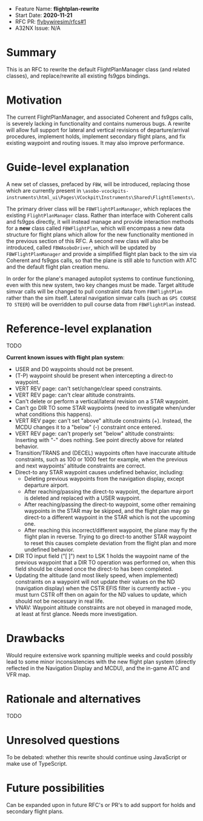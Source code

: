 - Feature Name: **flightplan-rewrite**
- Start Date: **2020-11-21**
- RFC PR: [flybywiresim/rfcs#1](https://github.com/flybywiresim/rfcs/pull/1)
- A32NX Issue: N/A

# Summary
[summary]: #summary

This is an RFC to rewrite the default FlightPlanManager class (and related classes), and replace/rewrite all existing fs9gps bindings.

# Motivation
[motivation]: #motivation

The current FlightPlanManager, and associated Coherent and fs9gps calls, is severely lacking in functionality and contains numerous bugs. A rewrite will allow full support for lateral and vertical revisions of departure/arrival procedures, implement holds, implement secondary flight plans, and fix existing waypoint and routing issues. It may also improve performance.

# Guide-level explanation
[guide-level-explanation]: #guide-level-explanation

A new set of classes, prefaced by `FBW`, will be introduced, replacing those which are currently present in `\asobo-vcockpits-instruments\html_ui\Pages\VCockpit\Instruments\Shared\FlightElements\`. 

The primary driver class will be `FBWFlightPlanManager`, which replaces the existing `FlightPlanManager` class. Rather than interface with Coherent calls and fs9gps directly, it will instead manage and provide interaction methods for a **new** class called `FBWFlightPlan`, which will encompass a new data structure for flight plans which allow for the new functionality mentioned in the previous section of this RFC. A second new class will also be introduced, called `FBWAsoboDriver`, which will be updated by `FBWFlightPlanManager` and provide a simplified flight plan back to the sim via Coherent and fs9gps calls, so that the plane is still able to function with ATC and the default flight plan creation menu.

In order for the plane's managed autopilot systems to continue functioning, even with this new system, two key changes must be made. Target altitude simvar calls will be changed to pull constraint data from `FBWFlightPlan` rather than the sim itself. Lateral navigation simvar calls (such as `GPS COURSE TO STEER`) will be overridden to pull course data from `FBWFlightPlan` instead.

# Reference-level explanation
[reference-level-explanation]: #reference-level-explanation

TODO

**Current known issues with flight plan system**:
- USER and D0 waypoints should not be present.
- (T-P) waypoint should be present when intercepting a direct-to waypoint.
- VERT REV page: can't set/change/clear speed constraints.
- VERT REV page: can't clear altitude constraints.
- Can't delete or perform a vertical/lateral revision on a STAR waypoint.
- Can't go DIR TO some STAR waypoints (need to investigate when/under what conditions this happens).
- VERT REV page: can't set "above" altitude constraints (+). Instead, the MCDU changes it to a "below" (-) constraint once entered.
- VERT REV page: can't properly set "below" altitude constraints: Inserting with "-<number>" does nothing. See point directly above for related behavior.
- Transition/TRANS and (DECEL) waypoints often have inaccurate altitude constraints, such as 100 or 1000 feet for example, when the previous and next waypoints' altitude constraints are correct.
- Direct-to any STAR waypoint causes undefined behavior, including:
    - Deleting previous waypoints from the navigation display, except departure airport.
    - After reaching/passing the direct-to waypoint, the departure airport is deleted and replaced with a USER waypoint.
    - After reaching/passing the direct-to waypoint, some other remaining waypoints in the STAR may be skipped, and the flight plan may go direct-to a different waypoint in the STAR which is not the upcoming one.
    - After reaching this incorrect/different waypoint, the plane may fly the flight plan in reverse. Trying to go direct-to another STAR waypoint to reset this causes complete deviation from the flight plan and more undefined behavior.
- DIR TO input field ("[   ]") next to LSK 1 holds the waypoint name of the previous waypoint that a DIR TO operation was performed on, when this field should be cleared once the direct-to has been completed.
- Updating the altitude (and most likely speed, when implemented) constraints on a waypoint will not update their values on the ND (navigation display) when the CSTR EFIS filter is currently active - you must turn CSTR off then on again for the ND values to update, which should not be necessary in real life.
- VNAV: Waypoint altitude constraints are not obeyed in managed mode, at least at first glance. Needs more investigation.

# Drawbacks
[drawbacks]: #drawbacks

Would require extensive work spanning multiple weeks and could possibly lead to some minor inconsistencies with the new flight plan system (directly reflected in the Navigation Display and MCDU), and the in-game ATC and VFR map.

# Rationale and alternatives
[rationale-and-alternatives]: #rationale-and-alternatives

TODO

# Unresolved questions
[unresolved-questions]: #unresolved-questions

To be debated: whether this rewrite should continue using JavaScript or make use of TypeScript.

# Future possibilities
[future-possibilities]: #future-possibilities

Can be expanded upon in future RFC's or PR's to add support for holds and secondary flight plans.
